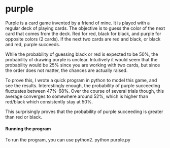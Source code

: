 # purple

Purple is a card game invented by a friend of mine. It is played with a regular deck of playing cards.
The objective is to guess the color of the next card that comes from the deck. Red for red, black for black, and purple for opposite colors (2 cards). If the next two cards are red and black, or black and red, purple succeeds.

While the probability of guessing black or red is expected to be 50%, the probability of drawing purple is unclear. Intuitively it would seem that the probability would be 25% since you are working with two cards, but since the order does not matter, the chances are actually raised.

To prove this, I wrote a quick program in python to model this game, and see the results. Interestingly enough, the probability of purple succeeding fluctuates between 47%-68%. Over the course of several trials though, this average converges to somewhere around 52%, which is higher than red/black which consistently stay at 50%. 

This surprisingly proves that the probability of purple succeeding is greater than red or black.

#### Running the program
To run the program, you can use python2.
python purple.py
